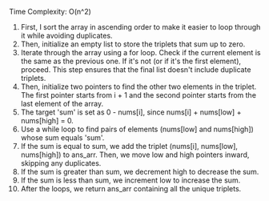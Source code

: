 Time Complexity: O(n^2)

1. ​First, I sort the array in ascending order to make it easier to loop through it while avoiding duplicates.
2. Then, initialize an empty list to store the triplets that sum up to zero.
3. Iterate through the array using a for loop. Check if the current element is the same as the previous one. If it's not (or if it's the first element), proceed. This step ensures that the final list doesn't include duplicate triplets.
4. Then, initialize two pointers to find the other two elements in the triplet. The first pointer starts from i + 1 and the second pointer starts from the last element of the array.
5. The target 'sum' is set as 0 - nums[i], since nums[i] + nums[low] + nums[high] = 0.
6. Use a while loop to find pairs of elements (nums[low] and nums[high]) whose sum equals 'sum'.
7. If the sum is equal to sum, we add the triplet (nums[i], nums[low], nums[high]) to ans_arr. Then, we move low and high pointers inward, skipping any duplicates.
8. If the sum is greater than sum, we decrement high to decrease the sum.
9. If the sum is less than sum, we increment low to increase the sum.
10. After the loops, we return ans_arr containing all the unique triplets.
